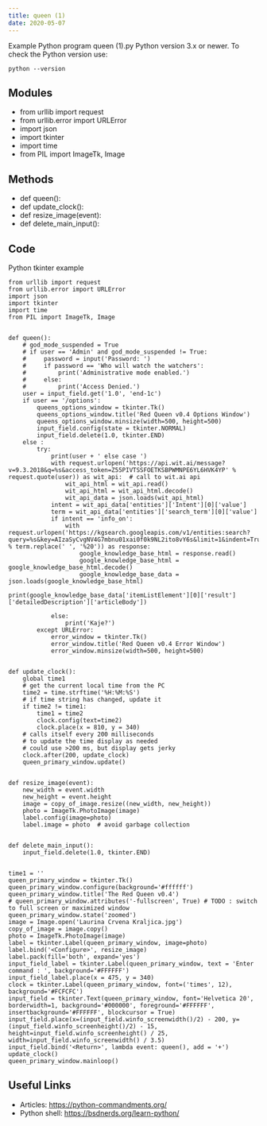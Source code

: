 ```yaml
---
title: queen (1)
date: 2020-05-07
---
```

Example Python program queen (1).py
Python version 3.x or newer.
To check the Python version use:

    python --version

## Modules

* from urllib import request
* from urllib.error import URLError
* import json
* import tkinter
* import time
* from PIL import ImageTk, Image

## Methods

* def queen():
* def update_clock():
* def resize_image(event):
* def delete_main_input():

## Code

Python tkinter example

    from urllib import request
    from urllib.error import URLError
    import json
    import tkinter
    import time
    from PIL import ImageTk, Image
    
    
    def queen():
        # god_mode_suspended = True
        # if user == 'Admin' and god_mode_suspended != True:
        #     password = input('Password: ')
        #     if password == 'Who will watch the watchers':
        #         print('Administrative mode enabled.')
        #     else:
        #         print('Access Denied.')
        user = input_field.get('1.0', 'end-1c')
        if user == '/options':
            queens_options_window = tkinter.Tk()
            queens_options_window.title('Red Queen v0.4 Options Window')
            queens_options_window.minsize(width=500, height=500)
            input_field.config(state = tkinter.NORMAL)
            input_field.delete(1.0, tkinter.END)
        else :
            try:
                print(user + ' else case ')
                with request.urlopen('https://api.wit.ai/message?v=9.3.2018&q=%s&access_token=Z55PIVTSSFOETKSBPWMNPE6YL6HVK4YP' % request.quote(user)) as wit_api:  # call to wit.ai api
                    wit_api_html = wit_api.read()
                    wit_api_html = wit_api_html.decode()
                    wit_api_data = json.loads(wit_api_html)
                intent = wit_api_data['entities']['Intent'][0]['value']
                term = wit_api_data['entities']['search_term'][0]['value']
                if intent == 'info_on':
                    with request.urlopen('https://kgsearch.googleapis.com/v1/entities:search?query=%s&key=AIzaSyCvgNV4G7mbnu01xai0f0k9NL2ito8vY6s&limit=1&indent=True' % term.replace(' ', '%20')) as response:
                        google_knowledge_base_html = response.read()
                        google_knowledge_base_html = google_knowledge_base_html.decode()
                        google_knowledge_base_data = json.loads(google_knowledge_base_html)
                        print(google_knowledge_base_data['itemListElement'][0]['result']['detailedDescription']['articleBody'])
    
                else:
                    print('Kaje?')
            except URLError:
                error_window = tkinter.Tk()
                error_window.title('Red Queen v0.4 Error Window')
                error_window.minsize(width=500, height=500)
    
    
    def update_clock():
        global time1
        # get the current local time from the PC
        time2 = time.strftime('%H:%M:%S')
        # if time string has changed, update it
        if time2 != time1:
            time1 = time2
            clock.config(text=time2)
            clock.place(x = 810, y = 340)
        # calls itself every 200 milliseconds
        # to update the time display as needed
        # could use >200 ms, but display gets jerky
        clock.after(200, update_clock)
        queen_primary_window.update()
    
    
    def resize_image(event):
        new_width = event.width
        new_height = event.height
        image = copy_of_image.resize((new_width, new_height))
        photo = ImageTk.PhotoImage(image)
        label.config(image=photo)
        label.image = photo  # avoid garbage collection
    
    
    def delete_main_input():
        input_field.delete(1.0, tkinter.END)
    
    
    time1 = ''
    queen_primary_window = tkinter.Tk()
    queen_primary_window.configure(background='#ffffff')
    queen_primary_window.title('The Red Queen v0.4')
    # queen_primary_window.attributes('-fullscreen', True) # TODO : switch to full screen or maximized window
    queen_primary_window.state('zoomed')
    image = Image.open('Laurina Crvena Kraljica.jpg')
    copy_of_image = image.copy()
    photo = ImageTk.PhotoImage(image)
    label = tkinter.Label(queen_primary_window, image=photo)
    label.bind('<Configure>', resize_image)
    label.pack(fill='both', expand='yes')
    input_field_label = tkinter.Label(queen_primary_window, text = 'Enter command : ', background='#FFFFFF')
    input_field_label.place(x = 475, y = 340)
    clock = tkinter.Label(queen_primary_window, font=('times', 12), background='#FCFCFC')
    input_field = tkinter.Text(queen_primary_window, font='Helvetica 20', borderwidth=1, background='#000000', foreground='#FFFFFF', insertbackground='#FFFFFF', blockcursor = True)
    input_field.place(x=(input_field.winfo_screenwidth()/2) - 200, y=(input_field.winfo_screenheight()/2) - 15, height=input_field.winfo_screenheight() / 25, width=input_field.winfo_screenwidth() / 3.5)
    input_field.bind('<Return>', lambda event: queen(), add = '+')
    update_clock()
    queen_primary_window.mainloop()
    

## Useful Links

- Articles: https://python-commandments.org/
- Python shell: https://bsdnerds.org/learn-python/

